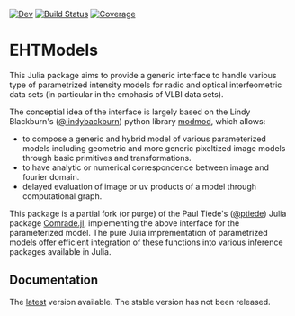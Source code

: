 [![Dev](https://img.shields.io/badge/docs-dev-blue.svg)](https://EHTJulia.github.io/EHTModels.jl/dev/)
[![Build Status](https://github.com/EHTJulia/EHTModels.jl/actions/workflows/CI.yml/badge.svg?branch=main)](https://github.com/EHTJulia/EHTModels.jl/actions/workflows/CI.yml?query=branch%3Amain)
[![Coverage](https://codecov.io/gh/EHTJulia/EHTModels.jl/branch/main/graph/badge.svg)](https://codecov.io/gh/EHTJulia/EHTModels.jl)

# EHTModels
This Julia package aims to provide a generic interface to handle various type of parametrized intensity models for radio and optical interfeometric data sets (in particular in the emphasis of VLBI data sets).

The conceptial idea of the interface is largely based on the Lindy Blackburn's ([@lindybackburn](https://github.com/lindyblackburn)) python library [modmod](https://github.com/lindyblackburn/modmod), which allows:
- to compose a generic and hybrid model of various parameterized models including geometric and more generic pixeltized image models through basic primitives and transformations.
- to have analytic or numerical correspondence between image and fourier domain.
- delayed evaluation of image or uv products of a model through computational graph.

This package is a partial fork (or purge) of the Paul Tiede's ([@ptiede](https://github.com/ptiede)) Julia package [Comrade.jl](https://github.com/ptiede/Comrade.jl), implementing the above interface for the parameterized model. The pure Julia imprementation of parametrized models offer efficient integration of these functions into various inference packages available in Julia.


## Documentation
The [latest](https://ehtjulia.github.io/EHTModels.jl/dev) version available. The stable version has not been released. 

